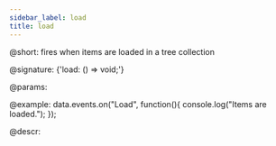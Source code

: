 ```yaml
---
sidebar_label: load
title: load
---          
```


@short: fires when items are loaded in a tree collection

@signature: {'load: () => void;'}
	
@params:

@example:
data.events.on("Load", function(){
	console.log("Items are loaded.");
});


@descr:
